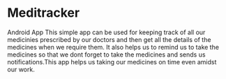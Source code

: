 # Meditracker
Android App
This simple app can be used for keeping track of all our medicinies prescribed by our doctors and then get all the details of the medicines when we require them.
It also helps us to remind us to take the medicines so that we dont forget to take the medicines and sends us notifications.This app helps us taking our medicines 
on time even amidst our work.
